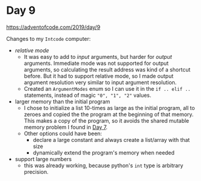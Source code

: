 # Day 9

https://adventofcode.com/2019/day/9

Changes to my `Intcode` computer:
- _relative mode_
    - It was easy to add to _input_ arguments, but harder for _output_ arguments.
      Immediate mode was not supported for output arguments, so calculating the result
      address was kind of a shortcut before. But it had to support relative mode, so
      I made output argument resolution very similar to input argument resolution.
    - Created an `ArgumentModes` enum so I can use it in the `if .. elif ..` statements,
      instead of magic `"0", "1", "2"` values.
- larger memory than the initial program
    - I chose to initialize a list 10-times as large as the initial program, all to zeroes
      and copied the the program at the beginning of that memory. This makes a copy of the
      program, so it avoids the shared mutable memory problem I found in [Day 7](../day-07).
    - Other options could have been:
        - declare a large constant and always create a list/array with that size
        - dynamically extend the program's memory when needed
- support large numbers
    - this was already working, because python's `int` type is arbitrary precision.
